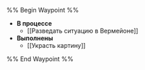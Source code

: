 %% Begin Waypoint %%
- **В процессе**
	- [[Разведать ситуацию в Вермейоне]]
- **Выполнены**
	- [[Украсть картину]]

%% End Waypoint %%
